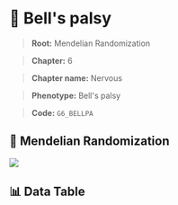 # 🧪 Bell's palsy

> **Root:** Mendelian Randomization

> **Chapter:** 6  

> **Chapter name:** Nervous

> **Phenotype:** Bell's palsy  

> **Code:** `G6_BELLPA`

## 🧬 Mendelian Randomization  

<img src="/MR/Figures/Forward/G6_BELLPA.png"/>

## 📊 Data Table

<CsvTableMRF src="/MR/Data/Forward/G6_BELLPA.csv"/>
